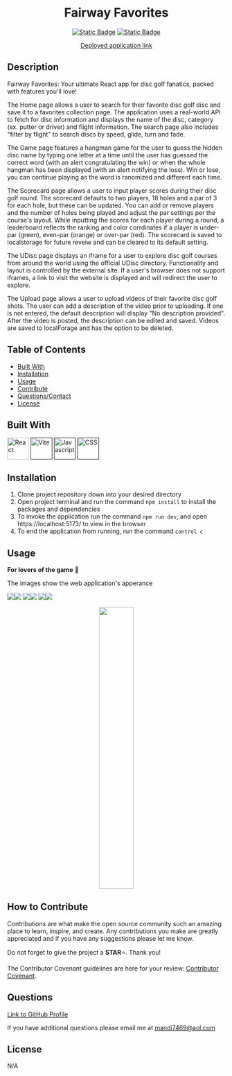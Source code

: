 <div align="center">

# Fairway Favorites

[![Static Badge](https://img.shields.io/badge/GitHub-mandi7469-darkgreen)](https://github.com/mandi7469)
[![Static Badge](https://img.shields.io/badge/LinkedIn-amandachanga-blue%20)](https://www.linkedin.com/in/amanda-changa/)

[Deployed application link](fairway-favorites.netlify.app) 

</div>

## Description

Fairway Favorites: Your ultimate React app for disc golf fanatics, packed with features you'll love!

The Home page allows a user to search for their favorite disc golf disc and save it to a favorites collection page. The application uses a real-world API to fetch for disc information and displays the name of the disc, category (ex. putter or driver) and flight information. The search page also includes "filter by flight" to search discs by speed, glide, turn and fade.  

The Game page features a hangman game for the user to guess the hidden disc name by typing one letter at a time until the user has guessed the correct word (with an alert congratulating the win) or when the whole hangman has been displayed (with an alert notifying the loss). Win or lose, you can continue playing as the word is ranomized and different each time. 

The Scorecard page allows a user to input player scores during their disc golf round. The scorecard defaults to two players, 18 holes and a par of 3 for each hole, but these can be updated. You can add or remove players and the number of holes being played and adjust the par settings per the course's layout. While inputting the scores for each player during a round, a leaderboard reflects the ranking and color corrdinates if a player is under-par (green), even-par (orange) or over-par (red). The scorecard is saved to localstorage for future reveiw and can be cleared to its default setting.

The UDisc page displays an iframe for a user to explore disc golf courses from around the world using the official UDisc directory. Functionality and layout is controlled by the external site. If a user's browser does not support iframes, a link to visit the website is displayed and will redirect the user to explore. 

The Upload page allows a user to upload videos of their favorite disc golf shots. The user can add a description of the video prior to uploading. If one is not entered, the default description will display "No description provided". After the video is posted, the description can be edited and saved. Videos are saved to localForage and has the option to be deleted. 

## Table of Contents 

- [Built With](#built-with)
- [Installation](#installation)
- [Usage](#usage)
- [Contribute](#how-to-contribute)
- [Questions/Contact](#questions)
- [License](#license)

## Built With

[<img height="50" width="50" align="center" alt="React" src="https://cdn.jsdelivr.net/gh/devicons/devicon@latest/icons/react/react-original-wordmark.svg">](https://react.dev/)
[<img height="50" width="50" align="center" alt="Vite" src="https://cdn.jsdelivr.net/gh/devicons/devicon@latest/icons/vitejs/vitejs-original.svg">]()
[<img height="50" width="50" align="center" alt="Javascript" src="https://cdn.jsdelivr.net/gh/devicons/devicon@latest/icons/javascript/javascript-plain.svg"/>]() [<img height="50" width="50" align="center" alt="CSS" src="https://cdn.jsdelivr.net/gh/devicons/devicon@latest/icons/css3/css3-original-wordmark.svg"/>]()

## Installation

1. Clone project repository down into your desired directory
2. Open project terminal and run the command `npm install` to install the packages and dependencies
3. To invoke the application run the command `npm run dev`, and open https://localhost:5173/ to view in the browser 
4. To end the application from running, run the command `control c`

## Usage

**For lovers of the game** 🥏

The images show the web application's apperance

<img src="./src/assets/images/homePage.png"><img src="./src/assets/images/filter.png">
<img src="./src/assets/images/favoritesPage.png"><img src="./src/assets/images/gamePage.png">
<img src="./src/assets/images/udiscPage.png"><img src="./src/assets/images/uploadPage.png">
<div align="center"><img src="./src/assets/images/scorecardPage.png" width="40%" height="650"></div>

## How to Contribute

Contributions are what make the open source community such an amazing place to learn, inspire, and create. Any contributions you make are greatly appreciated and if you have any suggestions please let me know. 

Do not forget to give the project a **STAR**⭐. Thank you!

The Contributor Covenant guidelines are here for your review: [Contributor Covenant](https://www.contributor-covenant.org/).

## Questions

[Link to GitHub Profile](https://github.com/mandi7469)

If you have additional questions please email me at mandi7469@aol.com

## License

N/A
